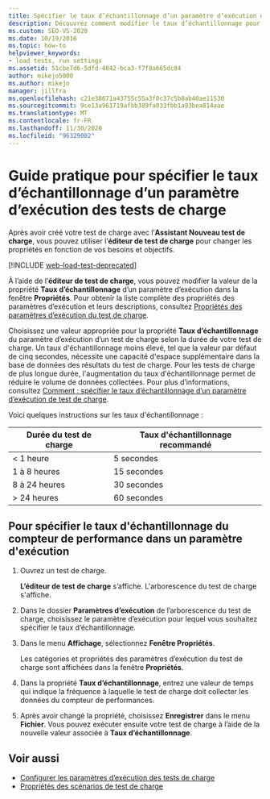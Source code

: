 ```yaml
---
title: Spécifier le taux d’échantillonnage d’un paramètre d’exécution de test de charge
description: Découvrez comment modifier le taux d’échantillonnage pour une valeur de paramètre d’exécution dans le Fenêtre Propriétés à l’aide de l’éditeur de test de charge.
ms.custom: SEO-VS-2020
ms.date: 10/19/2016
ms.topic: how-to
helpviewer_keywords:
- load tests, run settings
ms.assetid: 51cbe7d6-5dfd-4842-bca3-f7f8a665dc84
author: mikejo5000
ms.author: mikejo
manager: jillfra
ms.openlocfilehash: c21e38671a43755c55a3f0c37c5b8ab40ae11530
ms.sourcegitcommit: 9ce13a961719afbb389fa033fbb1a93bea814aae
ms.translationtype: MT
ms.contentlocale: fr-FR
ms.lasthandoff: 11/30/2020
ms.locfileid: "96329002"
---
```

# <a name="how-to-specify-the-sample-rate-for-a-load-test-run-setting"></a>Guide pratique pour spécifier le taux d’échantillonnage d’un paramètre d’exécution des tests de charge

Après avoir créé votre test de charge avec l’**Assistant Nouveau test de charge**, vous pouvez utiliser l’**éditeur de test de charge** pour changer les propriétés en fonction de vos besoins et objectifs.

[!INCLUDE [web-load-test-deprecated](includes/web-load-test-deprecated.md)]

À l’aide de l’**éditeur de test de charge**, vous pouvez modifier la valeur de la propriété **Taux d’échantillonnage** d’un paramètre d’exécution dans la fenêtre **Propriétés**. Pour obtenir la liste complète des propriétés des paramètres d’exécution et leurs descriptions, consultez [Propriétés des paramètres d’exécution du test de charge](../test/load-test-run-settings-properties.md).

Choisissez une valeur appropriée pour la propriété **Taux d’échantillonnage** du paramètre d’exécution d’un test de charge selon la durée de votre test de charge. Un taux d'échantillonnage moins élevé, tel que la valeur par défaut de cinq secondes, nécessite une capacité d'espace supplémentaire dans la base de données des résultats du test de charge. Pour les tests de charge de plus longue durée, l'augmentation du taux d'échantillonnage permet de réduire le volume de données collectées. Pour plus d’informations, consultez [Comment : spécifier le taux d’échantillonnage d’un paramètre d’exécution de test de charge](../test/how-to-specify-the-sample-rate-for-a-load-test.md).

Voici quelques instructions sur les taux d'échantillonnage :

|Durée du test de charge|Taux d'échantillonnage recommandé|
|-|-----------------------------|
|\< 1 heure|5 secondes|
|1 à 8 heures|15 secondes|
|8 à 24 heures|30 secondes|
|> 24 heures|60 secondes|

## <a name="to-specify-performance-counter-sampling-rate-in-a-run-setting"></a>Pour spécifier le taux d'échantillonnage du compteur de performance dans un paramètre d'exécution

1. Ouvrez un test de charge.

     **L’éditeur de test de charge** s’affiche. L'arborescence du test de charge s'affiche.

2. Dans le dossier **Paramètres d’exécution** de l’arborescence du test de charge, choisissez le paramètre d’exécution pour lequel vous souhaitez spécifier le taux d’échantillonnage.

3. Dans le menu **Affichage**, sélectionnez **Fenêtre Propriétés**.

     Les catégories et propriétés des paramètres d’exécution du test de charge sont affichées dans la fenêtre **Propriétés**.

4. Dans la propriété **Taux d’échantillonnage**, entrez une valeur de temps qui indique la fréquence à laquelle le test de charge doit collecter les données du compteur de performances.

5. Après avoir changé la propriété, choisissez **Enregistrer** dans le menu **Fichier**. Vous pouvez exécuter ensuite votre test de charge à l’aide de la nouvelle valeur associée à **Taux d’échantillonnage**.

## <a name="see-also"></a>Voir aussi

- [Configurer les paramètres d’exécution des tests de charge](../test/configure-load-test-run-settings.md)
- [Propriétés des scénarios de test de charge](../test/load-test-scenario-properties.md)
